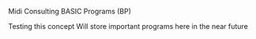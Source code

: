 Midi Consulting BASIC Programs (BP)

Testing this concept
Will store important programs here in the near future
